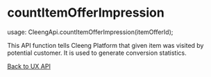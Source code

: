countItemOfferImpression
========================

usage:
    CleengApi.countItemOfferImpression(itemOfferId);

This API function tells Cleeng Platform that given item was visited by potential customer.
It is used to generate conversion statistics.

[Back to UX API](Reference/UX_API)